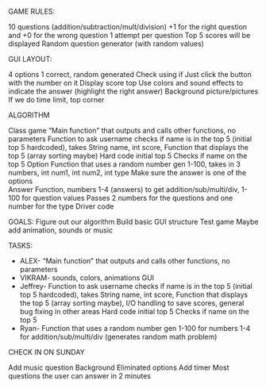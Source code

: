 GAME RULES: 

10 questions (addition/subtraction/mult/division)
+1 for the right question and +0 for the wrong question
1 attempt per question
Top 5 scores will be displayed
Random question generator (with random values)

GUI LAYOUT:

4 options 1 correct, random generated
Check using if 
Just click the button with the number on it
Display score top 
Use colors and sound effects to indicate the answer (highlight the right answer)
Background picture/pictures
If we do time limit, top corner

ALGORITHM

Class game
“Main function” that outputs and calls other functions, no parameters
Function to ask username checks if name is in the top 5 (initial top 5 hardcoded), takes String name, int score, Function that displays the top 5 (array sorting maybe)
Hard code initial top 5
Checks if name on the top 5 
Option Function that uses a random number gen 1-100, takes in 3 numbers, int num1, int num2, int type 
Make sure the answer is one of the options  
Answer Function, numbers 1-4 (answers) to get addition/sub/multi/div, 1-100 for question values
Passes 2 numbers for the questions and one number for the type 
Driver code


GOALS:
Figure out our algorithm 
Build basic GUI structure
Test game
Maybe add animation, sounds or music

TASKS:
- ALEX- “Main function” that outputs and calls other functions, no parameters
- VIKRAM- sounds, colors, animations GUI
- Jeffrey- Function to ask username checks if name is in the top 5 (initial top 5 hardcoded), takes String name, int score, Function that displays the top 5 (array sorting maybe), I/O handling to save scores, general bug fixing in other areas
Hard code initial top 5
Checks if name on the top 5 
- Ryan- Function that uses a random number gen 1-100 for numbers 1-4 for addition/sub/multi/div (generates random math problem)


CHECK IN ON SUNDAY

Add music question
Background 
Eliminated options
Add timer 
Most questions the user can answer in 2 minutes

